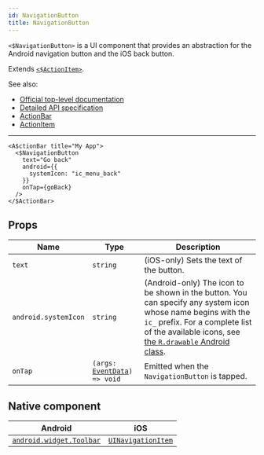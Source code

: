 ```yaml
---
id: NavigationButton
title: NavigationButton
---
```

<!-- contributors: [shirakaba, rigor789, ikoevska] -->

`<$NavigationButton>` is a UI component that provides an abstraction for the Android navigation button and the iOS back button.

Extends [`<$ActionItem>`](/docs/components/action-item).

See also:

* [Official top-level documentation](https://docs.nativescript.org/ui/components/action-bar#navigationbutton)
* [Detailed API specification](https://docs.nativescript.org/api-reference/classes/_ui_action_bar_.navigationbutton)
* [ActionBar](/docs/components/action-bar)
* [ActionItem](/docs/components/action-item)

---

```tsx
<A$ctionBar title="My App">
  <$NavigationButton
    text="Go back"
    android={{
      systemIcon: "ic_menu_back"
    }}
    onTap={goBack}
  />
</$ActionBar>
```

## Props

| Name | Type | Description |
|------|------|-------------|
| `text` | `string` | (iOS-only) Sets the text of the button.
| `android.systemIcon` | `string` | (Android-only) The icon to be shown in the button. You can specify any system icon whose name begins with the `ic_` prefix. For a complete list of the available icons, see [the `R.drawable` Android class](https://developer.android.com/reference/android/R.drawable.html).
| `onTap` | `(args: `[`EventData`](https://docs.nativescript.org/api-reference/interfaces/__nativescript_core_.eventdata)`) => void` | Emitted when the `NavigationButton` is tapped.

## Native component

| Android | iOS |
|---------|-----|
| [`android.widget.Toolbar`](https://developer.android.com/reference/android/widget/Toolbar.html) | [`UINavigationItem`](https://developer.apple.com/documentation/uikit/uinavigationitem)